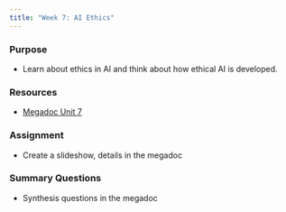 ```yaml
---
title: "Week 7: AI Ethics"
---
```


### Purpose

- Learn about ethics in AI and think about how ethical AI is developed.

### Resources
- [Megadoc Unit 7](../content/ai_ethics/)

### Assignment

- Create a slideshow, details in the megadoc


### Summary Questions

- Synthesis questions in the megadoc
